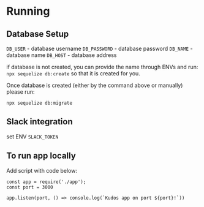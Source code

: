 # Running

## Database Setup

`DB_USER` - database username
`DB_PASSWORD` - database password
`DB_NAME` - database name
`DB_HOST` - database address

if database is not created, you can provide the name through ENVs and run:
`npx sequelize db:create` so that it is created for you.

Once database is created (either by the command above or manually) please run:

`npx sequelize db:migrate`

## Slack integration
set ENV `SLACK_TOKEN`

## To run app locally

Add script with code below:

```
const app = require('./app');
const port = 3000

app.listen(port, () => console.log(`Kudos app on port ${port}!`))
```
